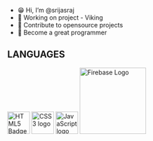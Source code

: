 - 😁 Hi, I’m @srijasraj
- 🦾 Working on project - Viking
- 🍁 Contribute to opensource projects
- 🚀 Become a great programmer

## LANGUAGES
<img width="51" alt="HTML5 Badge" src="https://upload.wikimedia.org/wikipedia/commons/thumb/3/38/HTML5_Badge.svg/512px-HTML5_Badge.svg.png"> <img width="51" alt="CSS3 logo" src="https://upload.wikimedia.org/wikipedia/commons/thumb/6/62/CSS3_logo.svg/512px-CSS3_logo.svg.png"> <img width="51" alt="JavaScript logo" src="https://upload.wikimedia.org/wikipedia/commons/thumb/9/99/Unofficial_JavaScript_logo_2.svg/512px-Unofficial_JavaScript_logo_2.svg.png"> <img width="151" alt="Firebase Logo" src="https://upload.wikimedia.org/wikipedia/commons/thumb/3/37/Firebase_Logo.svg/512px-Firebase_Logo.svg.png">

<!---
srijasraj/srijasraj is a ✨ special ✨ repository because its `README.md` (this file) appears on your GitHub profile.
You can click the Preview link to take a look at your changes.
--->

